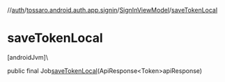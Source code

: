 //[auth](../../../index.md)/[tossaro.android.auth.app.signin](../index.md)/[SignInViewModel](index.md)/[saveTokenLocal](save-token-local.md)

# saveTokenLocal

[androidJvm]\

public final Job[saveTokenLocal](save-token-local.md)(ApiResponse&lt;Token&gt;apiResponse)
